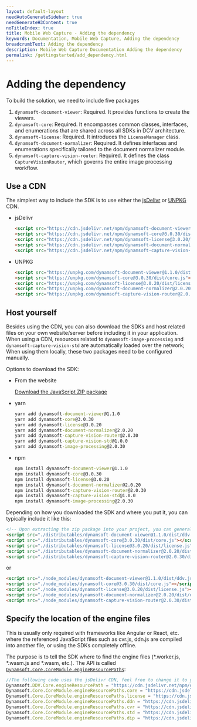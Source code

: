 ```yaml
---
layout: default-layout
needAutoGenerateSidebar: true
needGenerateH3Content: true
noTitleIndex: true
title: Mobile Web Capture - Adding the dependency
keywords: Documentation, Mobile Web Capture, Adding the dependency
breadcrumbText: Adding the dependency
description: Mobile Web Capture Documentation Adding the dependency
permalink: /gettingstarted/add_dependency.html
---
```


# Adding the dependency

To build the solution, we need to include five packages

1. `dynamsoft-document-viewer`: Required. It provides functions to create the viewers.
2. `dynamsoft-core`: Required. It encompasses common classes, interfaces, and enumerations that are shared across all SDKs in DCV architecture.
3. `dynamsoft-license`: Required. It introduces the `LicenseManager` class.
4. `dynamsoft-document-normalizer`: Required. It defines interfaces and enumerations specifically tailored to the document normalizer module.
5. `dynamsoft-capture-vision-router`: Required. It defines the class `CaptureVisionRouter`, which governs the entire image processing workflow.

## Use a CDN

The simplest way to include the SDK is to use either the [jsDelivr](https://jsdelivr.com/) or [UNPKG](https://unpkg.com/) CDN.

- jsDelivr

  ```html
  <script src="https://cdn.jsdelivr.net/npm/dynamsoft-document-viewer@1.1.0/dist/ddv.js"></script>
  <script src="https://cdn.jsdelivr.net/npm/dynamsoft-core@3.0.30/dist/core.js"></script>
  <script src="https://cdn.jsdelivr.net/npm/dynamsoft-license@3.0.20/dist/license.js"></script>
  <script src="https://cdn.jsdelivr.net/npm/dynamsoft-document-normalizer@2.0.20/dist/ddn.js"></script>
  <script src="https://cdn.jsdelivr.net/npm/dynamsoft-capture-vision-router@2.0.30/dist/cvr.js"></script>
  ```

- UNPKG

  ```html
  <script src="https://unpkg.com/dynamsoft-document-viewer@1.1.0/dist/ddv.js"></script>
  <script src="https://unpkg.com/dynamsoft-core@3.0.30/dist/core.js"></script>
  <script src="https://unpkg.com/dynamsoft-license@3.0.20/dist/license.js"></script>
  <script src="https://unpkg.com/dynamsoft-document-normalizer@2.0.20/dist/ddn.js"></script>
  <script src="https://unpkg.com/dynamsoft-capture-vision-router@2.0.30/dist/cvr.js"></script>
  ```

## Host yourself

Besides using the CDN, you can also download the SDKs and host related files on your own website/server before including it in your application. When using a CDN, resources related to `dynamsoft-image-processing` and `dynamsoft-capture-vision-std` are automatically loaded over the network; When using them locally, these two packages need to be configured manually.

Options to download the SDK:

- From the website

  [Download the JavaScript ZIP package](https://www.dynamsoft.com/mobile-web-capture/downloads/)

- yarn

  ```cmd
  yarn add dynamsoft-document-viewer@1.1.0
  yarn add dynamsoft-core@3.0.30
  yarn add dynamsoft-license@3.0.20
  yarn add dynamsoft-document-normalizer@2.0.20
  yarn add dynamsoft-capture-vision-router@2.0.30
  yarn add dynamsoft-capture-vision-std@1.0.0
  yarn add dynamsoft-image-processing@2.0.30
  ```

- npm

  ```cmd
  npm install dynamsoft-document-viewer@1.1.0
  npm install dynamsoft-core@3.0.30
  npm install dynamsoft-license@3.0.20
  npm install dynamsoft-document-normalizer@2.0.20
  npm install dynamsoft-capture-vision-router@2.0.30
  npm install dynamsoft-capture-vision-std@1.0.0
  npm install dynamsoft-image-processing@2.0.30
  ```



Depending on how you downloaded the SDK and where you put it, you can typically include it like this:

  ```html
  <!-- Upon extracting the zip package into your project, you can generally include it in the following manner -->
  <script src="./distributables/dynamsoft-document-viewer@1.1.0/dist/ddv.js"></script>
  <script src="./distributables/dynamsoft-core@3.0.30/dist/core.js"></script>
  <script src="./distributables/dynamsoft-license@3.0.20/dist/license.js"></script>
  <script src="./distributables/dynamsoft-document-normalizer@2.0.20/dist/ddn.js"></script>
  <script src="./distributables/dynamsoft-capture-vision-router@2.0.30/dist/cvr.js"></script>
  ```

or

  ```html
  <script src="./node_modules/dynamsoft-document-viewer@1.1.0/dist/ddv.js"></script>
  <script src="./node_modules/dynamsoft-core@3.0.30/dist/core.js"></script>
  <script src="./node_modules/dynamsoft-license@3.0.20/dist/license.js"></script>
  <script src="./node_modules/dynamsoft-document-normalizer@2.0.20/dist/ddn.js"></script>
  <script src="./node_modules/dynamsoft-capture-vision-router@2.0.30/dist/cvr.js"></script>
  ```

## Specify the location of the engine files

This is usually only required with frameworks like Angular or React, etc. where the referenced JavaScript files such as cvr.js, ddn.js are compiled into another file, or using the SDKs completely offline.

The purpose is to tell the SDK where to find the engine files (*.worker.js, *.wasm.js and *.wasm, etc.). The API is called [`Dynamsoft.Core.CoreModule.engineResourcePaths`](https://www.dynamsoft.com/capture-vision/docs/web/programming/javascript/api-reference/core/core-module-class.html?product=ddn&lang=javascript#engineresourcepaths):

  ```typescript
  //The following code uses the jsDelivr CDN, feel free to change it to your own location of these files
  Dynamsoft.DDV.Core.engineResourcePath = "https://cdn.jsdelivr.net/npm/dynamsoft-document-viewer@1.1.0/dist/engine";
  Dynamsoft.Core.CoreModule.engineResourcePaths.core = "https://cdn.jsdelivr.net/npm/dynamsoft-core@3.0.30/dist/";
  Dynamsoft.Core.CoreModule.engineResourcePaths.license = "https://cdn.jsdelivr.net/npm/dynamsoft-license@3.0.20/dist/";
  Dynamsoft.Core.CoreModule.engineResourcePaths.ddn = "https://cdn.jsdelivr.net/npm/dynamsoft-document-normalizer@2.0.20/dist/";
  Dynamsoft.Core.CoreModule.engineResourcePaths.cvr = "https://cdn.jsdelivr.net/npm/dynamsoft-capture-vision-router@2.0.30/dist/";
  Dynamsoft.Core.CoreModule.engineResourcePaths.std = "https://cdn.jsdelivr.net/npm/dynamsoft-capture-vision-std@1.0.0/dist/";
  Dynamsoft.Core.CoreModule.engineResourcePaths.dip = "https://cdn.jsdelivr.net/npm/dynamsoft-image-processing@2.0.30/dist/";
  ```